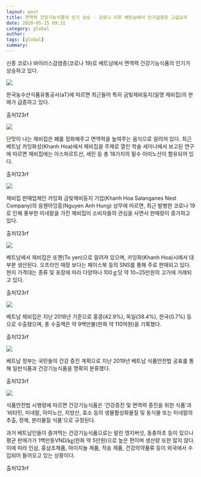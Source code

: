 ```yaml
---
layout: post
title: 면역력 건강기능식품의 인기 상승 - 코로나 이후 베트남에서 인기급증한 고급요리
date: 2020-05-15 09:31
category: global
author: 
tags: [global]
summary: 
---
```



신종 코로나 바이러스감염증(코로나 19)로 베트남에서 면역력 건강기능식품의 인기가 상승하고 있다.

  

  

  

![](https://img1.daumcdn.net/thumb/R720x0/?fname=https%3A%2F%2Ft1.daumcdn.net%2Fliveboard%2Frealfood%2Fbea1ffeea9e64379bc6a7ac80029dd54.jpg)

한국농수산식품유통공사(aT)에 따르면 최근들어 특히 금빛제비둥지(일명 제비집)의 판매가 급증하고 있다.  

출처123rf

![](https://img1.daumcdn.net/thumb/R720x0/?fname=https%3A%2F%2Ft1.daumcdn.net%2Fliveboard%2Frealfood%2Fb26d1f18a7f2432f9df05009f012db19.JPG)

단맛이 나는 제비집은 폐를 정화해주고 면역력을 높여주는 음식으로 알려져 있다. 최근 베트남 카잉화성(Khanh Hoa)에서 제비집을 주제로 열린 학술 세미나에서 보고된 연구에 따르면 제비집에는 아스파르트산, 세린 등 총 18가지의 필수 아미노산이 함유되어 있다.  

출처123rf

![](https://img1.daumcdn.net/thumb/R720x0/?fname=https%3A%2F%2Ft1.daumcdn.net%2Fliveboard%2Frealfood%2F3f63e866763b46a1a7d60b2634f32b24.jpg)

제비집 판매업체인 카잉화 금빛제비둥지 기업(Khanh Hoa Salanganes Nest Company)의 응웬아잉흥(Nguyen Anh Hung) 상무에 따르면, 최근 발병한 코로나 19로 인해 풍부한 미네랄을 가진 제비집이 소비자들의 관심을 사면서 판매량이 증가하고 있다.  

출처123rf

![](https://img1.daumcdn.net/thumb/R720x0/?fname=https%3A%2F%2Ft1.daumcdn.net%2Fliveboard%2Frealfood%2Fb1816c91f61544fdbf53d6a04eadd566.JPG)

베트남에서 제비집은 또옌(To yen)으로 알려져 있으며, 카잉화(Khanh Hoa)시에서 대부분 생산된다. 오프라인 매장 보다는 페이스북 등의 SNS를 통해 주로 판매되고 있다. 현지 가격대는 종류 및 포장에 따라 다양하나 100ｇ당 약 10~25만원의 고가에 거래되고 있다.  

출처123rf

![](https://img1.daumcdn.net/thumb/R720x0/?fname=https%3A%2F%2Ft1.daumcdn.net%2Fliveboard%2Frealfood%2Fd20c0134b43e4b6393e51cd7dcfa1837.jpg)

베트남 제비집은 지난 2018년 기준으로 홍콩(42.9%), 독일(38.4%), 한국(0.7%) 등으로 수출됐으며, 총 수출액은 약 9백만불(한화 약 110억원)을 기록했다.  

출처123rf

![](https://img1.daumcdn.net/thumb/R720x0/?fname=https%3A%2F%2Ft1.daumcdn.net%2Fliveboard%2Frealfood%2F8a27b047f2614b09bdf1b1698143eaf8.JPG)

베트남 정부는 국민들의 건강 증진 계획으로 지난 2019년 베트남 식품안전법 공표를 통해 일반식품과 건강기능식품을 명확히 분류했다.  

출처123rf

![](https://img1.daumcdn.net/thumb/R720x0/?fname=https%3A%2F%2Ft1.daumcdn.net%2Fliveboard%2Frealfood%2Ff99e4568f5c249a68155b86dd3b9f229.JPG)

식품안전법 시행령에 따르면 건강기능식품은 ‘건강증진 및 면역력 증진을 위한 식품’과 ‘비타민, 미네랄, 아미노산, 지방산, 효소 등의 생물활성화물질 및 동식물 또는 미네랄의 추출, 정제, 분리물질 식품’으로 규정된다.  
  
과거 베트남인들이 즐겨먹는 건강기능식품으로는 말린 영지버섯, 동충하초 등이 있으나 평균 판매가가 1백만동VND/㎏(한화 약 5만원)으로 높은 편이며 생산량 또한 많지 않다. 이에 따라 인삼, 홍삼조제품, 마이지놀 제품, 적송 제품, 건강의약품류 등이 외국에서 수입되어 들어오고 있는 상황이다.  

출처123rf